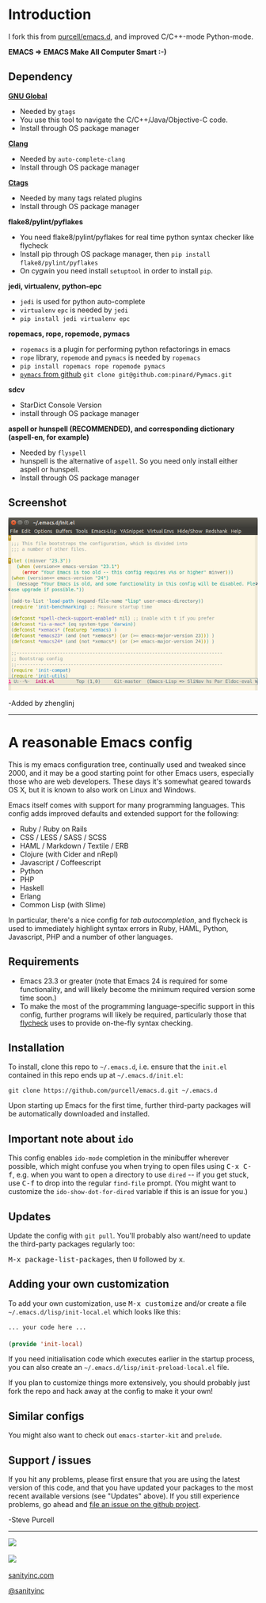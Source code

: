 # Introduction

I fork this from [purcell/emacs.d](https://github.com/purcell/emacs.d ), and improved C/C++-mode Python-mode.

**EMACS => EMACS Make All Computer Smart :-)**

## Dependency

**[GNU Global](http://www.gnu.org/software/global)**
- Needed by `gtags`
- You use this tool to navigate the C/C++/Java/Objective-C code.
- Install through OS package manager

**[Clang](http://clang.llvm.org)**
- Needed by `auto-complete-clang`
- Install through OS package manager

**[Ctags](http://ctags.sourceforge.net)**
- Needed by many tags related plugins
- Install through OS package manager

**flake8/pylint/pyflakes**
- You need flake8/pylint/pyflakes for real time python syntax checker like flycheck
- Install pip through OS package manager, then `pip install flake8/pylint/pyflakes`
- On cygwin you need install `setuptool` in order to install `pip`.

**jedi, virtualenv, python-epc**
- `jedi` is used for python auto-complete
- `virtualenv` `epc` is needed by `jedi`
- `pip install jedi virtualenv epc`

**ropemacs, rope, ropemode, pymacs**
- `ropemacs` is a plugin for performing python refactorings in emacs
- `rope` library, `ropemode` and `pymacs` is needed by `ropemacs`
- `pip install ropemacs rope ropemode pymacs`
- [`pymacs` from github](https://github.com/pinard/Pymacs ) `git clone git@github.com:pinard/Pymacs.git`

**sdcv**
- StarDict Console Version
- install through OS package manager

**aspell or hunspell (RECOMMENDED), and corresponding dictionary (aspell-en, for example)**
- Needed by `flyspell`
- hunspell is the alternative of `aspell`. So you need only install either aspell or hunspell.
- Install through OS package manager

## Screenshot

![](./emacs.png )


-Added by zhenglinj

---

# A reasonable Emacs config

This is my emacs configuration tree, continually used and tweaked
since 2000, and it may be a good starting point for other Emacs
users, especially those who are web developers. These days it's
somewhat geared towards OS X, but it is known to also work on Linux
and Windows.

Emacs itself comes with support for many programming languages. This
config adds improved defaults and extended support for the following:

* Ruby / Ruby on Rails
* CSS / LESS / SASS / SCSS
* HAML / Markdown / Textile / ERB
* Clojure (with Cider and nRepl)
* Javascript / Coffeescript
* Python
* PHP
* Haskell
* Erlang
* Common Lisp (with Slime)

In particular, there's a nice config for *tab autocompletion*, and
flycheck is used to immediately highlight syntax errors in Ruby, HAML,
Python, Javascript, PHP and a number of other languages.

## Requirements

* Emacs 23.3 or greater (note that Emacs 24 is required for some
  functionality, and will likely become the minimum required version
  some time soon.)
* To make the most of the programming language-specific support in
  this config, further programs will likely be required, particularly
  those that [flycheck](https://github.com/flycheck/flycheck) uses to
  provide on-the-fly syntax checking.

## Installation

To install, clone this repo to `~/.emacs.d`, i.e. ensure that the
`init.el` contained in this repo ends up at `~/.emacs.d/init.el`:

```
git clone https://github.com/purcell/emacs.d.git ~/.emacs.d
```

Upon starting up Emacs for the first time, further third-party
packages will be automatically downloaded and installed.

## Important note about `ido`

This config enables `ido-mode` completion in the minibuffer wherever
possible, which might confuse you when trying to open files using
<kbd>C-x C-f</kbd>, e.g. when you want to open a directory to use
`dired` -- if you get stuck, use <kbd>C-f</kbd> to drop into the
regular `find-file` prompt. (You might want to customize the
`ido-show-dot-for-dired` variable if this is an issue for you.)

## Updates

Update the config with `git pull`. You'll probably also want/need to update
the third-party packages regularly too:

<kbd>M-x package-list-packages</kbd>, then <kbd>U</kbd> followed by <kbd>x</kbd>.

## Adding your own customization

To add your own customization, use <kbd>M-x customize</kbd> and/or
create a file `~/.emacs.d/lisp/init-local.el` which looks like this:

```el
... your code here ...

(provide 'init-local)
```

If you need initialisation code which executes earlier in the startup process,
you can also create an `~/.emacs.d/lisp/init-preload-local.el` file.

If you plan to customize things more extensively, you should probably
just fork the repo and hack away at the config to make it your own!

## Similar configs

You might also want to check out `emacs-starter-kit` and `prelude`.

## Support / issues

If you hit any problems, please first ensure that you are using the latest version
of this code, and that you have updated your packages to the most recent available
versions (see "Updates" above). If you still experience problems, go ahead and
[file an issue on the github project](https://github.com/purcell/emacs.d).

-Steve Purcell

<hr>

[![](http://api.coderwall.com/purcell/endorsecount.png)](http://coderwall.com/purcell)

[![](http://www.linkedin.com/img/webpromo/btn_liprofile_blue_80x15.png)](http://uk.linkedin.com/in/stevepurcell)

[sanityinc.com](http://www.sanityinc.com/)

[@sanityinc](https://twitter.com/)
